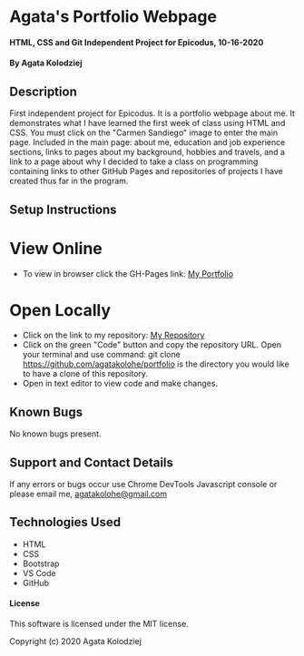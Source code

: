# Agata's Portfolio Webpage

#### HTML, CSS and Git Independent Project for Epicodus, 10-16-2020

#### By Agata Kolodziej

## Description

First independent project for Epicodus. It is a portfolio webpage about me. It demonstrates what I have learned the first week of class using HTML and CSS. You must click on the "Carmen Sandiego" image to enter the main page. Included in the main page: about me, education and job experience sections, links to pages about my background, hobbies and travels, and a link to a page about why I decided to take a class on programming containing links to other GitHub Pages and repositories of projects I have created thus far in the program.

## Setup Instructions

# View Online
* To view in browser click the GH-Pages link: [My Portfolio](https://agatakolohe.github.io/portfolio/)

# Open Locally

* Click on the link to my repository: [My Repository](https://github.com/agatakolohe/portfolio)
* Click on the green "Code" button and copy the repository URL. Open your terminal and use command: git clone https://github.com/agatakolohe/portfolio is the directory you would like to have a clone of this repository.
* Open in text editor to view code and make changes.

## Known Bugs

No known bugs present.

## Support and Contact Details

If any errors or bugs occur use Chrome DevTools Javascript console or please email me, <agatakolohe@gmail.com>

## Technologies Used

* HTML
* CSS
* Bootstrap
* VS Code
* GitHub

#### License

This software is licensed under the MIT license.

Copyright (c) 2020 Agata Kolodziej